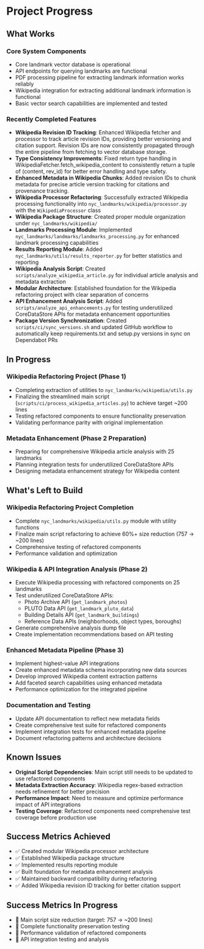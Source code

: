 # Project Progress

## What Works

### Core System Components

- Core landmark vector database is operational
- API endpoints for querying landmarks are functional
- PDF processing pipeline for extracting landmark information works reliably
- Wikipedia integration for extracting additional landmark information is functional
- Basic vector search capabilities are implemented and tested

### Recently Completed Features

- **Wikipedia Revision ID Tracking**: Enhanced Wikipedia fetcher and processor to track article revision IDs, providing better versioning and citation support. Revision IDs are now consistently propagated through the entire pipeline from fetching to vector database storage.
- **Type Consistency Improvements**: Fixed return type handling in WikipediaFetcher.fetch_wikipedia_content to consistently return a tuple of (content, rev_id) for better error handling and type safety.
- **Enhanced Metadata in Wikipedia Chunks**: Added revision IDs to chunk metadata for precise article version tracking for citations and provenance tracking.
- **Wikipedia Processor Refactoring**: Successfully extracted Wikipedia processing functionality into `nyc_landmarks/wikipedia/processor.py` with the `WikipediaProcessor` class
- **Wikipedia Package Structure**: Created proper module organization under `nyc_landmarks/wikipedia/`
- **Landmarks Processing Module**: Implemented `nyc_landmarks/landmarks/landmarks_processing.py` for enhanced landmark processing capabilities
- **Results Reporting Module**: Added `nyc_landmarks/utils/results_reporter.py` for better statistics and reporting
- **Wikipedia Analysis Script**: Created `scripts/analyze_wikipedia_article.py` for individual article analysis and metadata extraction
- **Modular Architecture**: Established foundation for the Wikipedia refactoring project with clear separation of concerns
- **API Enhancement Analysis Script**: Added `scripts/analyze_api_enhancements.py` for testing underutilized CoreDataStore APIs for metadata enhancement opportunities
- **Package Version Synchronization**: Created `scripts/ci/sync_versions.sh` and updated GitHub workflow to automatically keep requirements.txt and setup.py versions in sync on Dependabot PRs

## In Progress

### Wikipedia Refactoring Project (Phase 1)

- Completing extraction of utilities to `nyc_landmarks/wikipedia/utils.py`
- Finalizing the streamlined main script (`scripts/ci/process_wikipedia_articles.py`) to achieve target ~200 lines
- Testing refactored components to ensure functionality preservation
- Validating performance parity with original implementation

### Metadata Enhancement (Phase 2 Preparation)

- Preparing for comprehensive Wikipedia article analysis with 25 landmarks
- Planning integration tests for underutilized CoreDataStore APIs
- Designing metadata enhancement strategy for Wikipedia content

## What's Left to Build

### Wikipedia Refactoring Project Completion

- Complete `nyc_landmarks/wikipedia/utils.py` module with utility functions
- Finalize main script refactoring to achieve 60%+ size reduction (757 → ~200 lines)
- Comprehensive testing of refactored components
- Performance validation and optimization

### Wikipedia & API Integration Analysis (Phase 2)

- Execute Wikipedia processing with refactored components on 25 landmarks
- Test underutilized CoreDataStore APIs:
  - Photo Archive API (`get_landmark_photos`)
  - PLUTO Data API (`get_landmark_pluto_data`)
  - Building Details API (`get_landmark_buildings`)
  - Reference Data APIs (neighborhoods, object types, boroughs)
- Generate comprehensive analysis dump file
- Create implementation recommendations based on API testing

### Enhanced Metadata Pipeline (Phase 3)

- Implement highest-value API integrations
- Create enhanced metadata schema incorporating new data sources
- Develop improved Wikipedia content extraction patterns
- Add faceted search capabilities using enhanced metadata
- Performance optimization for the integrated pipeline

### Documentation and Testing

- Update API documentation to reflect new metadata fields
- Create comprehensive test suite for refactored components
- Implement integration tests for enhanced metadata pipeline
- Document refactoring patterns and architecture decisions

## Known Issues

- **Original Script Dependencies**: Main script still needs to be updated to use refactored components
- **Metadata Extraction Accuracy**: Wikipedia regex-based extraction needs refinement for better precision
- **Performance Impact**: Need to measure and optimize performance impact of API integrations
- **Testing Coverage**: Refactored components need comprehensive test coverage before production use

## Success Metrics Achieved

- ✅ Created modular Wikipedia processor architecture
- ✅ Established Wikipedia package structure
- ✅ Implemented results reporting module
- ✅ Built foundation for metadata enhancement analysis
- ✅ Maintained backward compatibility during refactoring
- ✅ Added Wikipedia revision ID tracking for better citation support

## Success Metrics In Progress

- 🔄 Main script size reduction (target: 757 → ~200 lines)
- 🔄 Complete functionality preservation testing
- 🔄 Performance validation of refactored components
- 🔄 API integration testing and analysis
